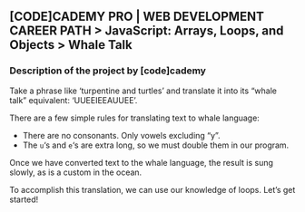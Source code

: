 ## [CODE]CADEMY PRO | WEB DEVELOPMENT CAREER PATH > JavaScript: Arrays, Loops, and Objects > Whale Talk
### Description of the project by [code]cademy
Take a phrase like ‘turpentine and turtles’ and translate it into its “whale talk” equivalent: ‘UUEEIEEAUUEE’.  

There are a few simple rules for translating text to whale language:  
- There are no consonants. Only vowels excluding “y”.
- The `u`‘s and `e`‘s are extra long, so we must double them in our program.

Once we have converted text to the whale language, the result is sung slowly, as is a custom in the ocean.  

To accomplish this translation, we can use our knowledge of loops. Let’s get started!